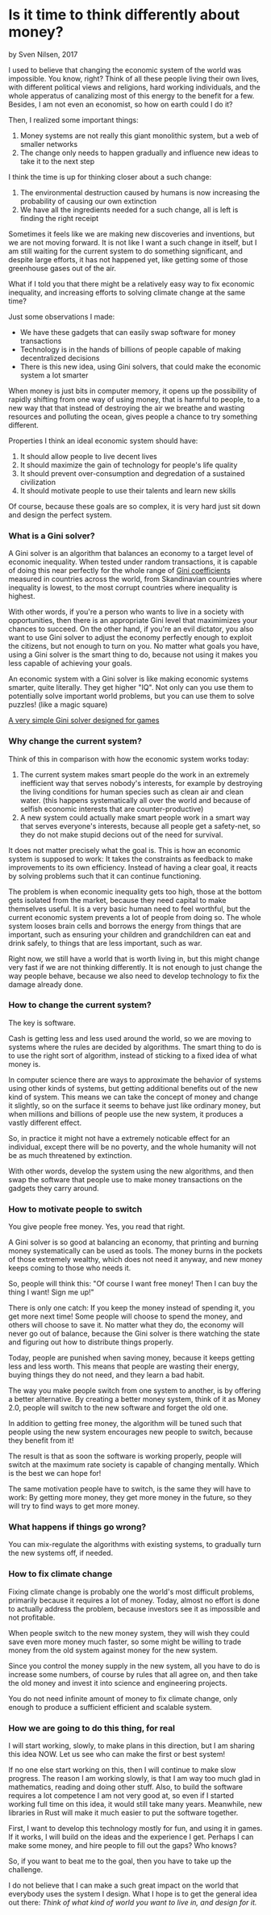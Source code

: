 # Is it time to think differently about money?
by Sven Nilsen, 2017

I used to believe that changing the economic system of the world was impossible.
You know, right? Think of all these people living their own lives,
with different political views and religions, hard working individuals,
and the whole apperatus of canalizing most of this energy to the benefit for a few.
Besides, I am not even an economist, so how on earth could I do it?

Then, I realized some important things:

1. Money systems are not really this giant monolithic system, but a web of smaller networks
2. The change only needs to happen gradually and influence new ideas to take it to the next step

I think the time is up for thinking closer about a such change:

1. The environmental destruction caused by humans is now increasing the probability of causing our own extinction
2. We have all the ingredients needed for a such change, all is left is finding the right receipt

Sometimes it feels like we are making new discoveries and inventions, but we are not moving forward.
It is not like I want a such change in itself, but I am still waiting for the current system to do something significant,
and despite large efforts, it has not happened yet, like getting some of those greenhouse gases out of the air.

What if I told you that there might be a relatively easy way to fix economic inequality,
and increasing efforts to solving climate change at the same time?

Just some observations I made:

- We have these gadgets that can easily swap software for money transactions
- Technology is in the hands of billions of people capable of making decentralized decisions
- There is this new idea, using Gini solvers, that could make the economic system a lot smarter

When money is just bits in computer memory, it opens up the possibility of rapidly shifting
from one way of using money, that is harmful to people, to a new way that that instead of destroying
the air we breathe and wasting resources and polluting the ocean, gives people a chance
to try something different.

Properties I think an ideal economic system should have:

1. It should allow people to live decent lives
2. It should maximize the gain of technology for people's life quality
3. It should prevent over-consumption and degredation of a sustained civilization
4. It should motivate people to use their talents and learn new skills

Of course, because these goals are so complex, it is very hard just sit down and design the perfect system.

### What is a Gini solver?

A Gini solver is an algorithm that balances an economy to a target level of economic inequality.
When tested under random transactions, it is capable of doing this near perfectly for the whole range
of [Gini coefficients](https://en.wikipedia.org/wiki/Gini_coefficient) measured in countries across the world, from Skandinavian countries where inequality is lowest,
to the most corrupt countries where inequality is highest.

With other words, if you're a person who wants to live in a society with opportunities,
then there is an appropriate Gini level that maximimizes your chances to succeed.
On the other hand, if you're an evil dictator, you also want to use Gini solver to adjust
the economy perfectly enough to exploit the citizens, but not enough to turn on you.
No matter what goals you have, using a Gini solver is the smart thing to do,
because not using it makes you less capable of achieving your goals.

An economic system with a Gini solver is like making economic systems smarter, quite literally.
They get higher "IQ".
Not only can you use them to potentially solve important world problems,
but you can use them to solve puzzles! (like a magic square)

[A very simple Gini solver designed for games](https://github.com/advancedresearch/mix_economy)

### Why change the current system?

Think of this in comparison with how the economic system works today:

1. The current system makes smart people do the work in an extremely inefficient way that serves nobody's interests,
for example by destroying the living conditions for human species such as clean air and clean water.
(this happens systematically all over the world and because of selfish economic interests that are counter-productive)
2. A new system could actually make smart people work in a smart way that serves everyone's interests,
because all people get a safety-net, so they do not make stupid decions out of the need for survival.

It does not matter precisely what the goal is.
This is how an economic system is supposed to work:
It takes the constraints as feedback to make improvements to its own efficiency.
Instead of having a clear goal, it reacts by solving problems such that it can continue functioning.

The problem is when economic inequality gets too high,
those at the bottom gets isolated from the market,
because they need capital to make themselves useful.
It is a very basic human need to feel worthful,
but the current economic system prevents a lot of people from doing so.
The whole system looses brain cells and borrows the energy from things that are important,
such as ensuring your children and grandchildren can eat and drink safely,
to things that are less important, such as war.

Right now, we still have a world that is worth living in, but this might change very fast if we are not thinking differently.
It is not enough to just change the way people behave,
because we also need to develop technology to fix the damage already done.

### How to change the current system?

The key is software.

Cash is getting less and less used around the world, so we are moving to systems
where the rules are decided by algorithms.
The smart thing to do is to use the right sort of algorithm,
instead of sticking to a fixed idea of what money is.

In computer science there are ways to approximate the behavior of systems using other kinds of systems,
but getting additional benefits out of the new kind of system.
This means we can take the concept of money and change it slightly,
so on the surface it seems to behave just like ordinary money,
but when millions and billions of people use the new system,
it produces a vastly different effect.

So, in practice it might not have a extremely noticable effect for an individual,
except there will be no poverty, and the whole humanity will not be as much threatened by extinction.

With other words, develop the system using the new algorithms,
and then swap the software that people use to make money transactions on the gadgets they carry around.

### How to motivate people to switch

You give people free money.
Yes, you read that right.

A Gini solver is so good at balancing an economy, that printing and burning money systematically
can be used as tools.
The money burns in the pockets of those extremely wealthy, which does not need it anyway,
and new money keeps coming to those who needs it.

So, people will think this: "Of course I want free money! Then I can buy the thing I want! Sign me up!"

There is only one catch: If you keep the money instead of spending it, you get more next time!
Some people will choose to spend the money, and others will choose to save it.
No matter what they do, the economy will never go out of balance,
because the Gini solver is there watching the state and figuring out how to distribute things properly.

Today, people are punished when saving money, because it keeps getting less and less worth.
This means that people are wasting their energy, buying things they do not need, and they learn a bad habit.

The way you make people switch from one system to another,
is by offering a better alternative.
By creating a better money system, think of it as Money 2.0,
people will switch to the new software and forget the old one.

In addition to getting free money, the algorithm will be tuned such that people using the new system
encourages new people to switch, because they benefit from it!

The result is that as soon the software is working properly,
people will switch at the maximum rate society is capable of changing mentally.
Which is the best we can hope for!

The same motivation people have to switch, is the same they will have to work:
By getting more money, they get more money in the future, so they will try to find ways to get more money.

### What happens if things go wrong?

You can mix-regulate the algorithms with existing systems, to gradually turn the new systems off, if needed.

### How to fix climate change

Fixing climate change is probably one the world's most difficult problems,
primarily because it requires a lot of money.
Today, almost no effort is done to actually address the problem,
because investors see it as impossible and not profitable.

When people switch to the new money system,
they will wish they could save even more money much faster,
so some might be willing to trade money from the old system against money for the new system.

Since you control the money supply in the new system, all you have to do is increase some numbers,
of course by rules that all agree on, and then take the old money and invest it into science and engineering projects.

You do not need infinite amount of money to fix climate change,
only enough to produce a sufficient efficient and scalable system.

### How we are going to do this thing, for real

I will start working, slowly, to make plans in this direction, but I am sharing this idea NOW.
Let us see who can make the first or best system!

If no one else start working on this, then I will continue to make slow progress.
The reason I am working slowly, is that I am way too much glad in mathematics, reading and doing other stuff.
Also, to build the software requires a lot competence I am not very good at,
so even if I started working full time on this idea, it would still take many years.
Meanwhile, new libraries in Rust will make it much easier to put the software together.

First, I want to develop this technology mostly for fun, and using it in games.
If it works, I will build on the ideas and the experience I get.
Perhaps I can make some money, and hire people to fill out the gaps? Who knows?

So, if you want to beat me to the goal, then you have to take up the challenge.

I do not believe that I can make a such great impact on the world that everybody uses the system I design.
What I hope is to get the general idea out there: *Think of what kind of world you want to live in, and design for it.*
